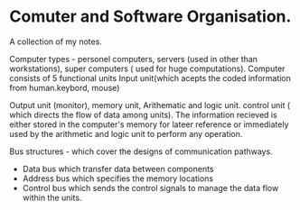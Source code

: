 # Comuter and Software Organisation.
A collection of my notes.


Computer types - personel computers, servers (used in other than workstations), super computers ( used for huge computations).
Computer consists of 5 functional units 
Input unit(which acepts the coded information from human.keybord, mouse)

Output unit (monitor), memory unit, Arithematic and logic unit. control unit ( which directs the flow of data among units).
The information recieved is either stored in the computer's memory for lateer reference or immediately used by the arithmetic and logic unit to perform any operation. 

Bus structures - which cover the designs of communication pathways.
* Data bus which transfer data between components
* Address bus which specifies the memory locations
* Control bus which sends the control signals to manage the data flow within the units.  
